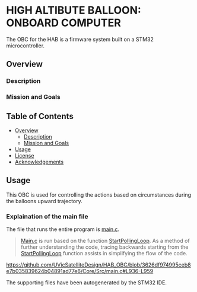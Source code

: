# HIGH ALTIBUTE BALLOON: ONBOARD COMPUTER
The OBC for the HAB is a firmware system built on a STM32 microcontroller.

## Overview
### Description

### Mission and Goals

## Table of Contents
- [Overview](#overview)
  - [Description](#description)
  - [Mission and Goals](#mission-and-goals)
- [Usage](#usage)
- [License](#license)
- [Acknowledgements](#acknowledgements)

## Usage 
This OBC is used for controlling the actions based on circumstances during the balloons upward trajectory.

### Explaination of the main file
The file that runs the entire program is [main.c](https://github.com/UVicSatelliteDesign/HAB_OBC/blob/18-documentation/Core/Src/main.c).
> [Main.c](https://github.com/UVicSatelliteDesign/HAB_OBC/blob/18-documentation/Core/Src/main.c) is run based on the function [StartPollingLoop](https://github.com/UVicSatelliteDesign/HAB_OBC/blob/fa95cb4608e997175df61c51ad960b2182373af1/Core/Src/main.c#L936). 
As a method of further understanding the code, tracing backwards starting from the [StartPollingLoop](https://github.com/UVicSatelliteDesign/HAB_OBC/blob/fa95cb4608e997175df61c51ad960b2182373af1/Core/Src/main.c#L936) function assists in simplifying the flow of the code.

https://github.com/UVicSatelliteDesign/HAB_OBC/blob/3626df974995ceb8e7b035839624b04891ad77e6/Core/Src/main.c#L936-L959



The supporting files have been autogenerated by the STM32 IDE. 






